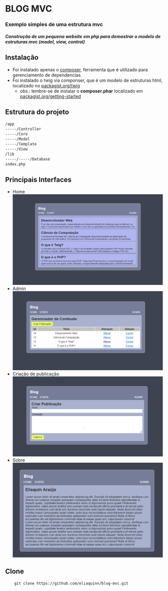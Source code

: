 ﻿# BLOG MVC
### Exemplo simples de uma estrutura mvc

##### *Construção de um pequeno website em php para demostrar o modelo de estruturas mvc (model, view, control)*

## Instalação
* Foi instalado apenas o [composer](https://getcomposer.org/), ferramenta que é utilizado para gerenciamento de dependencias.
* Foi instalado o twig via componser, que é um modelo de estruturas html, localizado no [packagist.org/twig](https://packagist.org/packages/twig/twig)
  * obs.: lembre-se de instalar o **composer.phar** localizado em [packagist.org/getting-started](https://packagist.org/)

## Estrutura do projeto
````
/app
-----/Controller
-----/Core
-----/Model
-----/Template
-----/View
/lib
-----/-----/Database
index.php
````

## Principais Interfaces
* Home
  ![](/resources/imgs/1.png)
* Admin
  ![](/resources/imgs/5.png)
* Criação de publicação
  ![](/resources/imgs/6.png)
* Sobre
  ![](/resources/imgs/4.png)

## Clone
````
    git clone https://github.com/eliaquinn/blog-mvc.git
````
